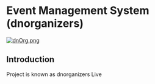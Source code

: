 # Event Management System (dnorganizers)

[![dnOrg.png](https://i.postimg.cc/NFH9Kfmt/dnOrg.png)](https://postimg.cc/ctd4jWFk)

## Introduction

Project is known as dnorganizers Live
